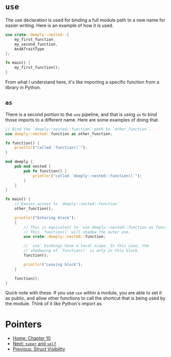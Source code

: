 # `use`

The use declaration is used for binding a full module path to a new name for easier writing. Here is an example of how it is used.

```rust
use crate::deeply::nested::{
    my_first_function,
    my_second_function,
    AndATraitType
};

fn main() {
    my_first_function();
}
```

From what I understand here, it's like importing a specific function from a library in Python.

## `as`

There is a second portion to the `use` pipeline, and that is using `as` to bind those imports to a different name. Here are some examples of doing that.

```rust
// Bind the `deeply::nested::function` path to `other_function`.
use deeply::nested::function as other_function;

fn function() {
    println!("called `function()`");
}

mod deeply {
    pub mod nested {
        pub fn function() {
            println!("called `deeply::nested::function()`");
        }
    }
}

fn main() {
    // Easier access to `deeply::nested::function`
    other_function();

    println!("Entering block");
    {
        // This is equivalent to `use deeply::nested::function as function`.
        // This `function()` will shadow the outer one.
        use crate::deeply::nested::function;

        // `use` bindings have a local scope. In this case, the
        // shadowing of `function()` is only in this block.
        function();

        println!("Leaving block");
    }

    function();
}
```

Quick note with these. If you use `use` within a module, you are able to set it as public, and allow other functions to call the shortcut that is being used by the module. Think of it like Python's import as.

# Pointers

- [Home: Chapter 10](ch10_00_modules.md)
- [Next: `super` and `self`](ch10_04_super_and_self.md)
- [Previous: Struct Visibility](ch10_02_struct_visibility.md)
